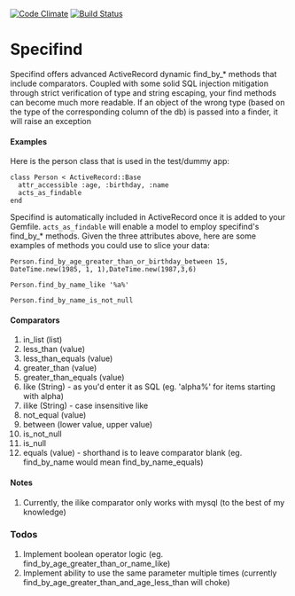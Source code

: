 [![Code Climate](https://codeclimate.com/github/maxwells/specifind.png)](https://codeclimate.com/github/maxwells/specifind)
[![Build Status](https://travis-ci.org/maxwells/specifind.png?branch=master)](https://travis-ci.org/maxwells/specifind)

Specifind
=========

Specifind offers advanced ActiveRecord dynamic find\_by_* methods that include comparators. Coupled with some solid SQL injection mitigation through strict verification of type and string escaping, your find methods can become much more readable. If an object of the wrong type (based on the type of the corresponding column of the db) is passed into a finder, it will raise an exception

#### Examples

Here is the person class that is used in the test/dummy app:

    class Person < ActiveRecord::Base
      attr_accessible :age, :birthday, :name
      acts_as_findable
    end

Specifind is automatically included in ActiveRecord once it is added to your Gemfile. `acts_as_findable` will enable a model to employ specifind's find\_by_* methods. Given the three attributes above, here are some examples of methods you could use to slice your data:

`Person.find_by_age_greater_than_or_birthday_between 15, DateTime.new(1985, 1, 1),DateTime.new(1987,3,6)`

`Person.find_by_name_like '%a%'`

`Person.find_by_name_is_not_null`

#### Comparators
1. in\_list (list)
2. less\_than (value)
3. less\_than\_equals (value)
4. greater\_than (value)
5. greater\_than\_equals (value)
6. like (String) - as you'd enter it as SQL (eg. 'alpha%' for items starting with alpha)
7. ilike (String) - case insensitive like
8. not\_equal (value)
9. between (lower value, upper value)
10. is\_not\_null
11. is\_null
12. equals (value) - shorthand is to leave comparator blank (eg. find\_by\_name would mean find\_by\_name\_equals)

#### Notes
1. Currently, the ilike comparator only works with mysql (to the best of my knowledge)

### Todos
1. Implement boolean operator logic (eg. find\_by\_age\_greater\_than\_or\_name\_like)
2. Implement ability to use the same parameter multiple times (currently find_by_age_greater_than_and_age_less_than will choke)